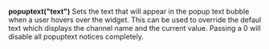 <a name="popuptext"></a>
**popuptext("text")** Sets the text that will appear in the popup text bubble when a user hovers over the widget. This can be used to override the defaul text which displays the channel name and the current value. Passing a 0 will disable all popuptext notices completely. 

<!--UPDATE WIDGET_IN_CSOUND
    SIdent sprintf "popuptext(\"Popup Text %d\") ", rnd(1000)
    SIdentifier strcat SIdentifier, SIdent
-->